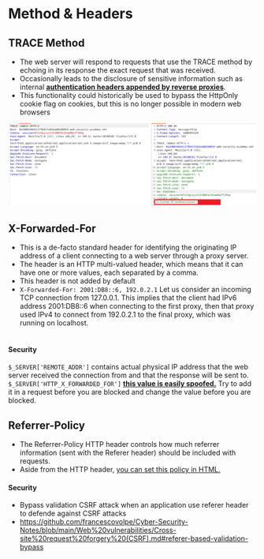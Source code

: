 # Method & Headers

## TRACE Method
- The web server will respond to requests that use the TRACE method by echoing in its response the exact request that was received.
- Occasionally leads to the disclosure of sensitive information such as internal <b><ins>authentication headers appended by reverse proxies</ins></b>.
- This functionality could historically be used to bypass the HttpOnly cookie flag on cookies, but this is no longer possible in modern web browsers

![text](https://github.com/francescovolpe/Cyber-Security-Notes/blob/main/Images/HTTP%20TRACE.png)

## X-Forwarded-For

- This is a de-facto standard header for identifying the originating IP address of a client connecting to a web server through a proxy server.
- The header is an HTTP multi-valued header, which means that it can have one or more values, each separated by a comma.
- This header is not added by default
- `X-Forwarded-For: 2001:DB8::6, 192.0.2.1` Let us consider an incoming TCP connection from 127.0.0.1. This implies that the client had IPv6 address 2001:DB8::6 when connecting to the first proxy, then that proxy used IPv4 to connect from 192.0.2.1 to the final proxy, which was running on localhost.<br><br>
#### Security
`$_SERVER['REMOTE_ADDR']` contains actual physical IP address that the web server received the connection from and that the response will be sent to.<br>
`$_SERVER['HTTP_X_FORWARDED_FOR']` <b><ins>this value is easily spoofed.</ins></b> Try to add it in a request before you are blocked and change the value before you are blocked.

## Referrer-Policy
- The Referrer-Policy HTTP header controls how much referrer information (sent with the Referer header) should be included with requests.
- Aside from the HTTP header, <ins>you can set this policy in HTML.</ins>
#### Security
- Bypass validation CSRF attack when an application use referer header to defende against CSRF attacks
- https://github.com/francescovolpe/Cyber-Security-Notes/blob/main/Web%20vulnerabilities/Cross-site%20request%20forgery%20(CSRF).md#referer-based-validation-bypass

